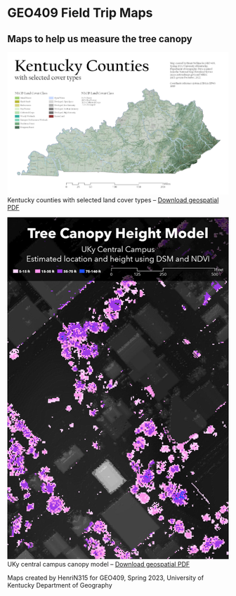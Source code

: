 # GEO409 Field Trip Maps
## Maps to help us measure the tree canopy

![Kentucky Counties](Kentucky-Landcover-Layout.jpg)   
Kentucky counties with selected land cover types – [Download geospatial PDF](Kentucky-Landcover-Layout.pdf)

![UKy Campus canopy model](Campus-Canopy-Layout.jpg)   
UKy central campus canopy model – [Download geospatial PDF](Campus-Canopy-Layout.pdf)

Maps created by HenriN315 for GEO409, Spring 2023, University of Kentucky Department of Geography
